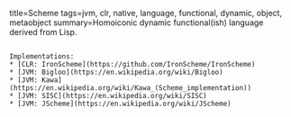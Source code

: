 title=Scheme
tags=jvm, clr, native, language, functional, dynamic, object, metaobject
summary=Homoiconic dynamic functional(ish) language derived from Lisp.
~~~~~~

Implementations:
* [CLR: IronScheme](https://github.com/IronScheme/IronScheme)
* [JVM: Bigloo](https://en.wikipedia.org/wiki/Bigloo)
* [JVM: Kawa](https://en.wikipedia.org/wiki/Kawa_(Scheme_implementation))
* [JVM: SISC](https://en.wikipedia.org/wiki/SISC)
* [JVM: JScheme](https://en.wikipedia.org/wiki/JScheme)
